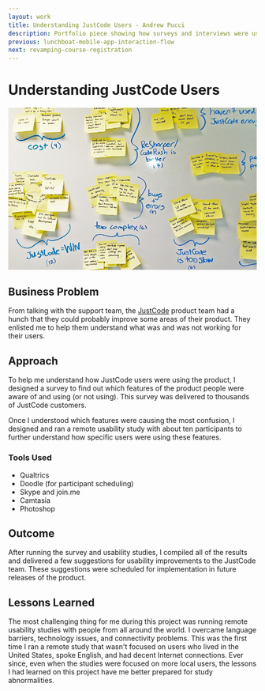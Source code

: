 ```yaml
---
layout: work
title: Understanding JustCode Users - Andrew Pucci
description: Portfolio piece showing how surveys and interviews were used to understand JustCode users.
previous: lunchboat-mobile-app-interaction-flow
next: revamping-course-registration
---
```

# Understanding JustCode Users
![Understanding JustCode Users](/img/improving-justcode.png)

## Business Problem
From talking with the support team, the [JustCode](http://www.telerik.com/products/justcode.aspx) product team had a hunch that they could probably improve some areas of their product. They enlisted me to help them understand what was and was not working for their users.

## Approach
To help me understand how JustCode users were using the product, I designed a survey to find out which features of the product people were aware of and using (or not using). This survey was delivered to thousands of JustCode customers.

Once I understood which features were causing the most confusion, I designed and ran a remote usability study with about ten participants to further understand how specific users were using these features.

### Tools Used
* Qualtrics
* Doodle (for participant scheduling)
* Skype and join.me
* Camtasia
* Photoshop

## Outcome
After running the survey and usability studies, I compiled all of the results and delivered a few suggestions for usability improvements to the JustCode team. These suggestions were scheduled for implementation in future releases of the product.

## Lessons Learned
The most challenging thing for me during this project was running remote usability studies with people from all around the world. I overcame language barriers, technology issues, and connectivity problems. This was the first time I ran a remote study that wasn't focused on users who lived in the United States, spoke English, and had decent Internet connections. Ever since, even when the studies were focused on more local users, the lessons I had learned on this project have me better prepared for study abnormalities.